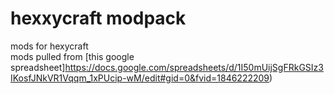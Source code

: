 # hexxycraft modpack
mods for hexycraft <br>
mods pulled from [this google spreadsheet]https://docs.google.com/spreadsheets/d/1I50mUijSgFRkGSIz3IKosfJNkVR1Vqqm_1xPUcip-wM/edit#gid=0&fvid=1846222209)

